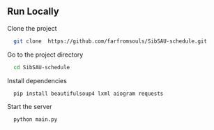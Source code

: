 ## Run Locally

Clone the project

```bash
  git clone  https://github.com/farfromsouls/SibSAU-schedule.git
```

Go to the project directory

```bash
  cd SibSAU-schedule
```

Install dependencies

```bash
  pip install beautifulsoup4 lxml aiogram requests
```

Start the server

```bash
  python main.py
```
